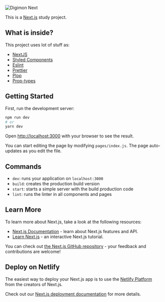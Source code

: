 
![Digimon Next](https://raw.github.com/MattCarval/Digimon-Next/main/public/assets/logoTitle.png)

This is a [Next.js](https://nextjs.org/) study project.

## What is inside?

This project uses lot of stuff as:

- [NextJS](https://nextjs.org/)
- [Styled Components](https://styled-components.com/)
- [Eslint](https://eslint.org/)
- [Prettier](https://prettier.io/)
- [Plop](https://plopjs.com/)
- [Prop-types](https://www.npmjs.com/package/prop-types)

## Getting Started

First, run the development server:

```bash
npm run dev
# or
yarn dev
```

Open [http://localhost:3000](http://localhost:3000) with your browser to see the result.

You can start editing the page by modifying `pages/index.js`. The page auto-updates as you edit the file.

## Commands

- `dev`: runs your application on `localhost:3000`
- `build`: creates the production build version
- `start`: starts a simple server with the build production code
- `lint`: runs the linter in all components and pages

## Learn More

To learn more about Next.js, take a look at the following resources:

- [Next.js Documentation](https://nextjs.org/docs) - learn about Next.js features and API.
- [Learn Next.js](https://nextjs.org/learn) - an interactive Next.js tutorial.

You can check out [the Next.js GitHub repository](https://github.com/vercel/next.js/) - your feedback and contributions are welcome!

## Deploy on Netlify

The easiest way to deploy your Next.js app is to use the [Netlify Platform](https://app.netlify.com/) from the creators of Next.js.

Check out our [Next.js deployment documentation](https://nextjs.org/docs/deployment) for more details.
